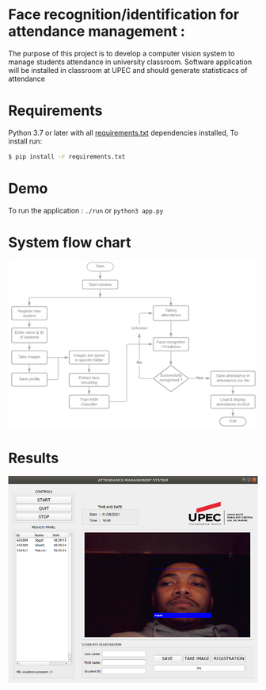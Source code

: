 
# Face recognition/identification for attendance management :

The purpose of this project is to develop a computer vision system to manage students attendance in university classroom.
Software application will be installed in classroom at UPEC and should generate statisticacs of attendance

# Requirements

Python 3.7 or later with all [requirements.txt](https://github.com/yosagaf/attendance-system-upec/blob/main/requirements.txt) dependencies installed, 
To install run:
```bash
$ pip install -r requirements.txt
```

# Demo
To run the application : `./run` or `python3 app.py`

# System flow chart
![Alt text](images/system_flow_chart.png?raw=true "Results")

# Results
![Alt text](images/results.png?raw=true "Results")